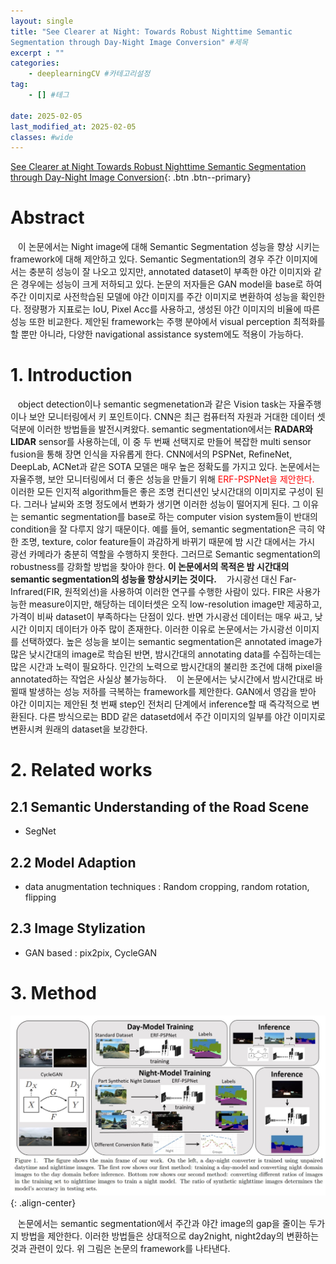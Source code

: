 ```yaml
---
layout: single
title: "See Clearer at Night: Towards Robust Nighttime Semantic
Segmentation through Day-Night Image Conversion" #제목
excerpt : ""
categories: 
    - deeplearningCV #카테고리설정
tag: 
    - [] #테그

date: 2025-02-05
last_modified_at: 2025-02-05
classes: #wide    
---
```

[See Clearer at Night Towards Robust Nighttime Semantic Segmentation through Day-Night Image Conversion](https://arxiv.org/pdf/1908.05868){: .btn .btn--primary}


# Abstract

&nbsp;&nbsp; 이 논문에서는 Night image에 대해 Semantic Segmentation 성능을 향상 시키는 framework에 대해 제안하고 있다. Semantic Segmentation의 경우 주간 이미지에서는 충분히 성능이 잘 나오고 있지만, annotated dataset이 부족한 야간 이미지와 같은 경우에는 성능이 크게 저하되고 있다. 논문의 저자들은 GAN model을 base로 하여 주간 이미지로 사전학습된 모델에 야간 이미지를 주간 이미지로 변환하여 성능을 확인한다. 정량평가 지표로는 IoU, Pixel Acc를 사용하고, 생성된 야간 이미지의 비율에 따른 성능 또한 비교한다. 제안된 framework는 주행 분야에서 visual perception 최적화를 할 뿐만 아니라, 다양한 navigational assistance system에도 적용이 가능하다.

# 1. Introduction

&nbsp;&nbsp; object detection이나 semantic segmenetation과 같은 Vision task는 자율주행이나 보안 모니터링에서 키 포인트이다. CNN은 최근 컴퓨터적 자원과 거대한 데이터 셋 덕분에 이러한 방법들을 발전시켜왔다. semantic segmentation에서는 **RADAR와 LIDAR** sensor를 사용하는데, 이 중 두 번째 선택지로 만들어 복잡한 multi sensor fusion을 통해 장면 인식을 자유롭게 한다. CNN에서의 PSPNet, RefineNet, DeepLab, ACNet과 같은 SOTA 모델은 매우 높은 정확도를 가지고 있다. 논문에서는 자율주행, 보안 모니터링에서 더 좋은 성능을 만들기 위해 <span style=color:red> ERF-PSPNet을 제안한다. </span> 
&nbsp;&nbsp; 이러한 모든 인지적 algorithm들은 좋은 조명 컨디션인 낮시간대의 이미지로 구성이 된다. 그러나 날씨와 조명 정도에서 변화가 생기면 이러한 성능이 떨어지게 된다. 그 이유는 semantic segmentation를 base로 하는 computer vision system들이 반대의 condition을 잘 다루지 않기 때문이다. 예를 들어, semantic segmentation은 극히 약한 조명, texture, color feature들이 과감하게 바뀌기 때문에 밤 시간 대에서는 가시 광선 카메라가 충분히 역할을 수행하지 못한다. 그러므로 Semantic segmentation의 robustness를 강화할 방법을 찾아야 한다. **이 논문에서의 목적은 밤 시간대의 semantic segmentation의 성능을 향상시키는 것이다.**
&nbsp;&nbsp; 가시광선 대신 Far-Infrared(FIR, 원적외선)을 사용하여 이러한 연구를 수행한 사람이 있다. FIR은 사용가능한 measure이지만, 해당하는 데이터셋은 오직 low-resolution image만 제공하고, 가격이 비싸 dataset이 부족하다는 단점이 있다. 반면 가시광선 데이터는 매우 싸고, 낮시간 이미지 데이터가 아주 많이 존재한다. 이러한 이유로 논문에서는 가시광선 이미지를 선택하였다. 높은 성능을 보이는 semantic segmentation은 annotated image가 많은 낮시간대의 image로 학습된 반면, 밤시간대의 annotating data를 수집하는데는 많은 시간과 노력이 필요하다. 인간의 노력으로 밤시간대의 불리한 조건에 대해 pixel을 annotated하는 작업은 사실상 불가능하다.
&nbsp;&nbsp; 이 논문에서는 낮시간에서 밤시간대로 바뀔때 발생하는 성능 저하를 극복하는 framework를 제안한다. GAN에서 영감을 받아 야간 이미지는 제안된 첫 번째 step인 전처리 단계에서 inference할 때 즉각적으로 변환된다. 다른 방식으로는 BDD 같은 datasetd에서 주간 이미지의 일부를 야간 이미지로 변환시켜 원래의 dataset을 보강한다. 

# 2. Related works

## 2.1 Semantic Understanding of the Road Scene
- SegNet

## 2.2 Model Adaption

- data anugmentation techniques : Random cropping, random rotation, flipping

## 2.3 Image Stylization

- GAN based : pix2pix, CycleGAN

# 3. Method
![Image5](/assets/images/EFFPSPNet/image1.jpg){: .align-center}

&nbsp;&nbsp; 논문에서는 semantic segmentation에서 주간과 야간 image의 gap을 줄이는 두가지 방법을 제안한다. 이러한 방법들은 상대적으로 day2night, night2day의 변환하는것과 관련이 있다. 위 그림은 논문의 framework를 나타낸다. 